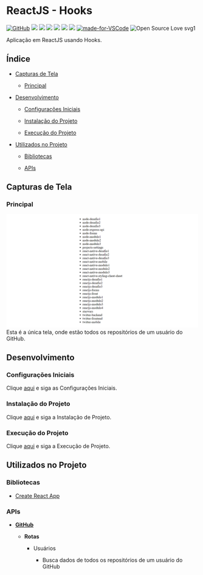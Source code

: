 # ReactJS - Hooks

[![GitHub](https://img.shields.io/github/license/mashape/apistatus.svg)](https://github.com/osvaldokalvaitir/reactjs-hooks/blob/master/LICENSE)
![](https://img.shields.io/github/package-json/v/osvaldokalvaitir/reactjs-hooks.svg)
![](https://img.shields.io/github/last-commit/osvaldokalvaitir/reactjs-hooks.svg?color=red)
![](https://img.shields.io/github/languages/top/osvaldokalvaitir/reactjs-hooks.svg?color=yellow)
![](https://img.shields.io/github/languages/count/osvaldokalvaitir/reactjs-hooks.svg?color=lightgrey)
![](https://img.shields.io/github/languages/code-size/osvaldokalvaitir/reactjs-hooks.svg)
![](https://img.shields.io/github/repo-size/osvaldokalvaitir/reactjs-hooks.svg?color=blueviolet)
[![made-for-VSCode](https://img.shields.io/badge/Made%20for-VSCode-1f425f.svg)](https://code.visualstudio.com/)
![Open Source Love svg1](https://badges.frapsoft.com/os/v1/open-source.svg?v=103)

Aplicação em ReactJS usando Hooks.

## Índice

- [Capturas de Tela](#capturas-de-tela)

  - [Principal](#principal)

- [Desenvolvimento](#desenvolvimento)

  - [Configurações Iniciais](#configurações-iniciais)

  - [Instalação do Projeto](#instalação-do-projeto)

  - [Execução do Projeto](#execução-do-projeto)

- [Utilizados no Projeto](#utilizados-no-projeto)

  - [Bibliotecas](#bibliotecas)
  
  - [APIs](#apis)

## Capturas de Tela

### Principal

![Main](/assets/main.png)
Esta é a única tela, onde estão todos os repositórios de um usuário do GitHub.

## Desenvolvimento

### Configurações Iniciais

Clique [aqui](https://github.com/osvaldokalvaitir/projects-settings/blob/master/README.md) e siga as Configurações Iniciais.

### Instalação do Projeto

Clique [aqui](https://github.com/osvaldokalvaitir/projects-settings/blob/master/nodejs/nodejs.md) e siga a Instalação de Projeto.

### Execução do Projeto

Clique [aqui](https://github.com/osvaldokalvaitir/projects-settings/blob/master/nodejs/libs/create-react-app.md) e siga a Execução de Projeto.

## Utilizados no Projeto

### Bibliotecas

- [Create React App](https://github.com/osvaldokalvaitir/projects-settings/blob/master/nodejs/libs/create-react-app.md)

### APIs

- **[GitHub](https://api.github.com)**

  - **Rotas**

    - Usuários

      - Busca dados de todos os repositórios de um usuário do GitHub
